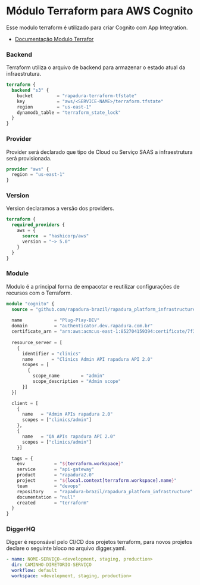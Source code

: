 
# Módulo Terraform para AWS Cognito

Esse modulo terraform é utilizado para criar Cognito com App Integration.

- [Documentação Modulo Terrafor](module-docs.md)

### Backend

Terraform utiliza o arquivo de backend para armazenar o estado atual da infraestrutura. 

```terraform
terraform {
  backend "s3" {
    bucket         = "rapadura-terraform-tfstate"
    key            = "aws/<SERVICE-NAME>/terraform.tfstate"
    region         = "us-east-1"
    dynamodb_table = "terraform_state_lock"
  }
}
```

### Provider

Provider será declarado que tipo de Cloud ou Serviço SAAS a infraestrutura será provisionada. 

```terraform
provider "aws" {
  region = "us-east-1"
}
```

### Version

Version declaramos a versão dos providers. 

```terraform
terraform {
  required_providers {
    aws = {
      source  = "hashicorp/aws"
      version = "~> 5.0"
    }
  }
}
```

### Module

Modulo é a principal forma de empacotar e reutilizar configurações de recursos com o Terraform.

```terraform
module "cognito" {
  source = "github.com/rapadura-brazil/rapadura_platform_infrastructure.git//modules/aws/cognito?ref=<VERSION>"
  
  name            = "Plug-Play-DEV"
  domain          = "authenticator.dev.rapadura.com.br"
  certificate_arn = "arn:aws:acm:us-east-1:852704159394:certificate/7f387fe9-ade8-45cd-b4d0-6d2c54deac39"
  
  resource_server = [
    {
      identifier = "clinics"
      name       = "Clinics Admin API rapadura API 2.0"
      scopes = [
        {
          scope_name        = "admin"
          scope_description = "Admin scope"
      }]
  }]

  client = [
    {
      name   = "Admin APIs rapadura 2.0"
      scopes = ["clinics/admin"]
    },
    {
      name   = "QA APIs rapadura API 2.0"
      scopes = ["clinics/admin"]
    }]

  tags = {
    env           = "${terraform.workspace}"
    service       = "api-gateway"
    product       = "rapadura2.0"
    project       = "${local.context[terraform.workspace].name}"
    team          = "devops"
    repository    = "rapadura-brazil/rapadura_platform_infrastructure"
    documentation = "null"
    created       = "terraform"
  }
}
```

### DiggerHQ

Digger é reponsável pelo CI/CD dos projetos terraform, para novos projetos declare o seguinte bloco no arquivo digger.yaml. 

```yaml
- name: NOME-SERVIÇO-<development, staging, production>
  dir: CAMINHO-DIRETORIO-SERVIÇO
  workflow: default
  workspace: <development, staging, production>
```

